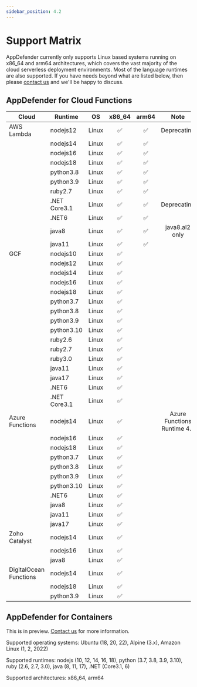 ```yaml
---
sidebar_position: 4.2
---
```


# Support Matrix

AppDefender currently only supports Linux based systems running on x86_64 and arm64 architectures, which covers the vast majority of the cloud serverless deployment environments.  Most of the language runtimes are also supported.  If you have needs beyond what are listed below, then please [contact us](<https://www.extrinsec.com/contact>) and we'll be happy to discuss.

## AppDefender for Cloud Functions

| Cloud | Runtime | OS | x86_64 | arm64 | Note |
|---|---|---|:---:|:---:|:---:|
| AWS Lambda | nodejs12 | Linux | ✅ | ✅ | Deprecating |
| |nodejs14|Linux|✅|✅||
| |nodejs16|Linux|✅|✅||
| |nodejs18|Linux|✅|✅||
| |python3.8|Linux|✅|✅||
| |python3.9|Linux|✅|✅||
| |ruby2.7|Linux|✅|✅||
| |.NET Core3.1|Linux|✅|✅|Deprecating|
| |.NET6|Linux|✅|✅||
| |java8|Linux|✅|✅| java8.al2 only|
| |java11|Linux|✅|✅||
| GCF| nodejs10 | Linux | ✅ | | |
| |nodejs12|Linux|✅|||
| |nodejs14|Linux|✅|||
| |nodejs16|Linux|✅|||
| |nodejs18|Linux|✅|||
| |python3.7|Linux|✅|||
| |python3.8|Linux|✅|||
| |python3.9|Linux|✅|||
| |python3.10|Linux|✅|||
| |ruby2.6|Linux|✅|||
| |ruby2.7|Linux|✅|||
| |ruby3.0|Linux|✅|||
| |java11|Linux|✅|||
| |java17|Linux|✅|||
| |.NET6|Linux|✅|||
| |.NET Core3.1|Linux|✅|||
| Azure Functions | nodejs14 | Linux | ✅ | | Azure Functions Runtime 4.x |
| |nodejs16|Linux|✅|||
| |nodejs18|Linux|✅|||
| |python3.7|Linux|✅|||
| |python3.8|Linux|✅|||
| |python3.9|Linux|✅|||
| |python3.10|Linux|✅|||
| |.NET6|Linux|✅|||
| |java8|Linux|✅|||
| |java11|Linux|✅|||
| |java17|Linux|✅|||
| Zoho Catalyst |nodejs14|Linux|✅|||
| |nodejs16|Linux|✅|||
| |java8|Linux|✅|||
| DigitalOcean Functions|nodejs14|Linux|✅|||
| |nodejs18|Linux|✅|||
| |python3.9|Linux|✅|||

## AppDefender for Containers

This is in preview.  [Contact us](<https://www.extrinsec.com/contact>) for more information.

Supported operating systems: Ubuntu (18, 20, 22), Alpine (3.x), Amazon Linux (1, 2, 2022)

Supported runtimes: nodejs (10, 12, 14, 16, 18), python (3.7, 3.8, 3.9, 3.10), ruby (2.6, 2.7, 3.0), java (8, 11, 17), .NET (Core3.1, 6)

Supported architectures: x86_64, arm64